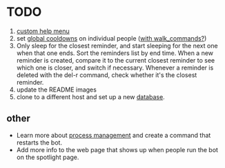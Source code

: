 # TODO

1. [custom help menu](https://discord.com/channels/336642139381301249/381965515721146390/846537189163925504)
1. set [global cooldowns](https://discord.com/channels/336642139381301249/559455534965850142/843100881431429141) on individual people ([with walk_commands?](https://discord.com/channels/336642139381301249/381963689470984203/829737892087332904))
1. Only sleep for the closest reminder, and start sleeping for the next one when that one ends. Sort the reminders list by end time. When a new reminder is created, compare it to the current closest reminder to see which one is closer, and switch if necessary. Whenever a reminder is deleted with the del-r command, check whether it's the closest reminder.
1. update the README images
1. clone to a different host and set up a new [database](https://discord.com/channels/336642139381301249/381963689470984203/829738623426625536).

## other
* Learn more about [process management](https://discord.com/channels/336642139381301249/564950631455129636/847070818072133643) and create a command that restarts the bot.
* Add more info to the web page that shows up when people run the bot on the spotlight page.
